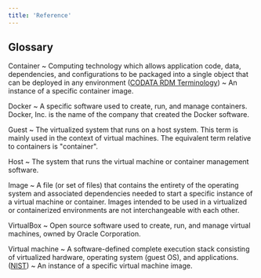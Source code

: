 ```yaml
---
title: 'Reference'
---
```


## Glossary

Container
  ~ Computing technology which allows application code, data, dependencies, and configurations to be packaged into a single object that can be deployed in any environment ([CODATA RDM Terminology](https://zenodo.org/doi/10.5281/zenodo.10626169))
  ~ An instance of a specific container image.
  
Docker
  ~ A specific software used to create, run, and manage containers. Docker, Inc. is the name of the company that created the Docker software.
  
Guest
  ~ The virtualized system that runs on a host system. This term is mainly used in the context of virtual machines. The equivalent term relative to containers is "container".
  
Host
  ~ The system that runs the virtual machine or container management software. 

Image
  ~ A file (or set of files) that contains the entirety of the operating system and associated dependencies needed to start a specific instance of a virtual machine or container. Images intended to be used in a virtualized or containerized environments are not interchangeable with each other.

VirtualBox
  ~ Open source software used to create, run, and manage virtual machines, owned by Oracle Corporation.

Virtual machine
  ~ A software-defined complete execution stack consisting of virtualized hardware, operating system (guest OS), and applications. ([NIST](https://csrc.nist.gov/glossary/term/virtual_machine))
  ~ An instance of a specific virtual machine image.
  

